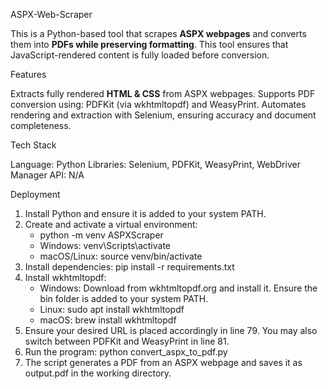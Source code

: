 ASPX-Web-Scraper

  This is a Python-based tool that scrapes **ASPX webpages** and converts them into **PDFs while preserving formatting**. This tool ensures that JavaScript-rendered content is fully loaded before conversion.

Features

  Extracts fully rendered **HTML & CSS** from ASPX webpages.
  Supports PDF conversion using: PDFKit (via wkhtmltopdf) and WeasyPrint.
  Automates rendering and extraction with Selenium, ensuring accuracy and document completeness.

Tech Stack

  Language: Python
  Libraries: Selenium, PDFKit, WeasyPrint, WebDriver Manager
  API: N/A

Deployment

1. Install Python and ensure it is added to your system PATH.
2. Create and activate a virtual environment:
    - python -m venv ASPXScraper
    - Windows: venv\Scripts\activate
    - macOS/Linux: source venv/bin/activate
3. Install dependencies: pip install -r requirements.txt
4. Install wkhtmltopdf:
    - Windows: Download from wkhtmltopdf.org and install it. Ensure the bin folder is added to your system PATH.
    - Linux: sudo apt install wkhtmltopdf
    - macOS: brew install wkhtmltopdf
5. Ensure your desired URL is placed accordingly in line 79. You may also switch between PDFKit and WeasyPrint in line 81.
6. Run the program: python convert_aspx_to_pdf.py
7. The script generates a PDF from an ASPX webpage and saves it as output.pdf in the working directory.
